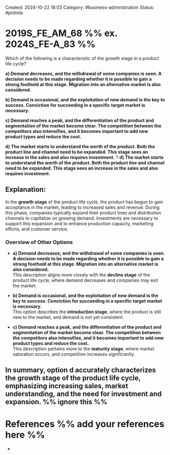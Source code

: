 Created: 2024-10-22 18:03
Category: #business-administration 
Status: #philnits



# 2019S_FE_AM_68 %% ex. 2024S_FE-A_83 %%

Which of the following is a characteristic of the growth stage in a product life cycle? 

**a) Demand decreases, and the withdrawal of some companies is seen. A decision needs to be made regarding whether it is possible to gain a strong foothold at this stage. Migration into an alternative market is also considered.** 

**b) Demand is occasional, and the exploitation of new demand is the key to success. Conviction for succeeding in a specific target market is necessary.** 

**c) Demand reaches a peak, and the differentiation of the product and segmentation of the market become clear. The competition between the competitors also intensifies, and it becomes important to add new product types and reduce the cost.** 

**d) The market starts to understand the worth of the product. Both the product line and channel need to be expanded. This stage sees an increase in the sales and also requires investment.**
?
**d) The market starts to understand the worth of the product. Both the product line and channel need to be expanded. This stage sees an increase in the sales and also requires investment.**
## **Explanation:**

In the **growth stage** of the product life cycle, the product has begun to gain acceptance in the market, leading to increased sales and revenue. During this phase, companies typically expand their product lines and distribution channels to capitalize on growing demand. Investments are necessary to support this expansion and to enhance production capacity, marketing efforts, and customer service.

### Overview of Other Options

- **a) Demand decreases, and the withdrawal of some companies is seen. A decision needs to be made regarding whether it is possible to gain a strong foothold at this stage. Migration into an alternative market is also considered.**  
    This description aligns more closely with the **decline stage** of the product life cycle, where demand decreases and companies may exit the market.
    
- **b) Demand is occasional, and the exploitation of new demand is the key to success. Conviction for succeeding in a specific target market is necessary.**  
    This option describes the **introduction stage**, where the product is still new to the market, and demand is not yet consistent.
    
- **c) Demand reaches a peak, and the differentiation of the product and segmentation of the market become clear. The competition between the competitors also intensifies, and it becomes important to add new product types and reduce the cost.**  
    This description pertains more to the **maturity stage**, where market saturation occurs, and competition increases significantly.
    

In summary, option **d** accurately characterizes the growth stage of the product life cycle, emphasizing increasing sales, market understanding, and the need for investment and expansion.
%% ignore this %%
---









# References %% add your references here %%
- 